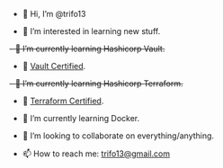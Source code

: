 - 👋 Hi, I’m @trifo13

- 👀 I’m interested in learning new stuff.
  
~~- 🌱 I’m currently learning Hashicorp Vault.~~ 

- :office: [Vault Certified](https://www.credly.com/badges/454b8b05-3ac6-47cb-b433-85bdc899d74b/public_url).

~~- 🌱 I’m currently learning Hashicorp Terraform.~~

- :office: [Terraform Certified](https://www.credly.com/badges/c795051b-ef45-425a-89f9-39425222f18f/public_url).

- :notebook: I’m currently learning Docker.

- 💞️ I’m looking to collaborate on everything/anything.

- 📫 How to reach me: trifo13@gmail.com

<!---
trifo13/trifo13 is a ✨ special ✨ repository because its `README.md` (this file) appears on your GitHub profile.
You can click the Preview link to take a look at your changes.
--->

